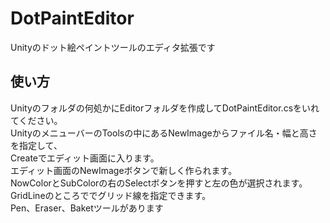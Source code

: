 # DotPaintEditor
Unityのドット絵ペイントツールのエディタ拡張です  


## 使い方
Unityのフォルダの何処かにEditorフォルダを作成してDotPaintEditor.csをいれてください。  
UnityのメニューバーのToolsの中にあるNewImageからファイル名・幅と高さを指定して、  
Createでエディット画面に入ります。  
エディット画面のNewImageボタンで新しく作られます。  
NowColorとSubColorの右のSelectボタンを押すと左の色が選択されます。  
GridLineのところででグリッド線を指定できます。  
Pen、Eraser、Baketツールがあります

